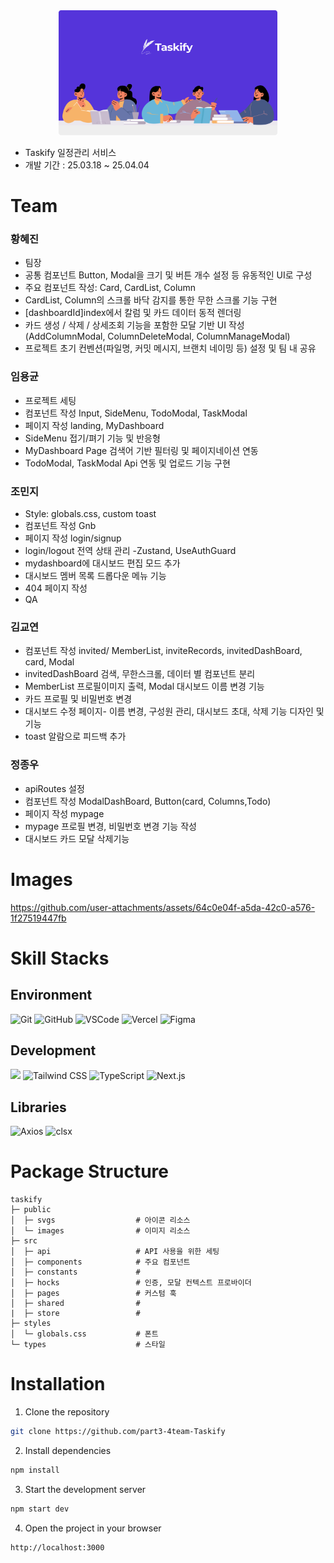 <div style="text-align: center;">
  <a href="https://taskify-theta-plum.vercel.app/">
    <img alt="Taskify" src='public/images/landing_hero.png' width="350" height="200">
  </a>
</div>

- Taskify 일정관리 서비스
- 개발 기간 : 25.03.18 ~ 25.04.04

# Team

### 황혜진

- 팀장
- 공통 컴포넌트 Button, Modal을 크기 및 버튼 개수 설정 등 유동적인 UI로 구성
- 주요 컴포넌트 작성: Card, CardList, Column
- CardList, Column의 스크롤 바닥 감지를 통한 무한 스크롤 기능 구현
- [dashboardId]index에서 칼럼 및 카드 데이터 동적 렌더링
- 카드 생성 / 삭제 / 상세조회 기능을 포함한 모달 기반 UI 작성 (AddColumnModal, ColumnDeleteModal, ColumnManageModal)
- 프로젝트 초기 컨벤션(파일명, 커밋 메시지, 브랜치 네이밍 등) 설정 및 팀 내 공유


### 임용균

- 프로젝트 세팅
- 컴포넌트 작성 Input, SideMenu, TodoModal, TaskModal
- 페이지 작성 landing, MyDashboard
- SideMenu 접기/펴기 기능 및 반응형
- MyDashboard Page 검색어 기반 필터링 및 페이지네이션 연동
- TodoModal, TaskModal Api 연동 및 업로드 기능 구현


### 조민지

- Style: globals.css, custom toast
- 컴포넌트 작성 Gnb
- 페이지 작성 login/signup
- login/logout 전역 상태 관리 -Zustand, UseAuthGuard
- mydashboard에 대시보드 편집 모드 추가
- 대시보드 멤버 목록 드롭다운 메뉴 기능
- 404 페이지 작성
- QA


### 김교연

- 컴포넌트 작성 invited/ MemberList, inviteRecords, invitedDashBoard, card, Modal
- invitedDashBoard 검색, 무한스크롤, 데이터 별 컴포넌트 분리
- MemberList 프로필이미지 출력, Modal 대시보드 이름 변경 기능
- 카드 프로필 및 비밀번호 변경
- 대시보드 수정 페이지- 이름 변경, 구성원 관리, 대시보드 초대, 삭제 기능 디자인 및 기능
- toast 알람으로 피드백 추가

### 정종우

- apiRoutes 설정
- 컴포넌트 작성 ModalDashBoard, Button(card, Columns,Todo)
- 페이지 작성 mypage
- mypage 프로필 변경, 비밀번호 변경 기능 작성
- 대시보드 카드 모달 삭제기능


# Images

https://github.com/user-attachments/assets/64c0e04f-a5da-42c0-a576-1f27519447fb



# Skill Stacks

## Environment



<img alt="Git" src ="https://img.shields.io/badge/Git-f05032.svg?&style=for-the-badge&logo=Git&logoColor=white"/> <img alt="GitHub" src ="https://img.shields.io/badge/GitHub-181717.svg?&style=for-the-badge&logo=GitHub&logoColor=white"/> <img alt="VSCode" src ="https://img.shields.io/badge/VSCode-007acc.svg?&style=for-the-badge&logo=visualstudiocode&logoColor=white"/> <img alt="Vercel" src ="https://img.shields.io/badge/Vercel-000000.svg?&style=for-the-badge&logo=Vercel&logoColor=white"/> <img alt="Figma" src ="https://img.shields.io/badge/Figma-f24e1e.svg?&style=for-the-badge&logo=Figma&logoColor=white"/>



## Development



<img src="https://img.shields.io/badge/React-61DAFB?style=for-the-badge&logo=React&logoColor=white"> <img alt="Tailwind CSS" src ="https://img.shields.io/badge/Tailwind_CSS-06B6D4.svg?&style=for-the-badge&logo=tailwindcss&logoColor=white"/> <img alt="TypeScript" src ="https://img.shields.io/badge/TypeScript-3178C6.svg?&style=for-the-badge&logo=TypeScript&logoColor=white"/> <img alt="Next.js" src ="https://img.shields.io/badge/Next.js-000000.svg?&style=for-the-badge&logo=Next.js&logoColor=white"/>

## Libraries

<img alt="Axios" src ="https://img.shields.io/badge/Axios-5429e4.svg?&logo=Axios&logoColor=white&style=for-the-badge"/> <img alt="clsx" src ="https://img.shields.io/badge/clsx-CB3837.svg?&style=for-the-badge"/> 


# Package Structure


```
taskify
├─ public
│  ├─ svgs                  # 아이콘 리소스
│  └─ images                # 이미지 리소스
├─ src
│  ├─ api                   # API 사용을 위한 세팅
│  ├─ components            # 주요 컴포넌트
│  ├─ constants             #
│  ├─ hocks                 # 인증, 모달 컨텍스트 프로바이더
│  ├─ pages                 # 커스텀 훅
│  ├─ shared                #
|  ├─ store                 #
├─ styles
│  └─ globals.css           # 폰트
└─ types                    # 스타일
```

# Installation

1. Clone the repository

```bash
git clone https://github.com/part3-4team-Taskify
```

2. Install dependencies

```bash
npm install
```

3. Start the development server

```bash
npm start dev
```

4. Open the project in your browser

```bash
http://localhost:3000
```
